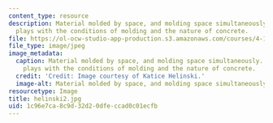 ```yaml
---
content_type: resource
description: Material molded by space, and molding space simultaneously. This model
  plays with the conditions of molding and the nature of concrete.
file: https://ol-ocw-studio-app-production.s3.amazonaws.com/courses/4-155b-architectural-design-level-iii-a-student-center-for-mit-fall-2004/1c96e7ca8c9d32d20dfeccad0c01ecfb_helinski2.jpg
file_type: image/jpeg
image_metadata:
  caption: Material molded by space, and molding space simultaneously. This model
    plays with the conditions of molding and the nature of concrete.
  credit: 'Credit: Image courtesy of Katice Helinski.'
  image-alt: Material molded by space, and molding space simultaneously.
resourcetype: Image
title: helinski2.jpg
uid: 1c96e7ca-8c9d-32d2-0dfe-ccad0c01ecfb
---
```

